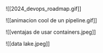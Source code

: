 
![[2024_devops_roadmap.gif]]

![[animacion cool de un pipeline.gif]]

![[ventajas de usar containers.jpeg]]

![[data lake.jpeg]]

